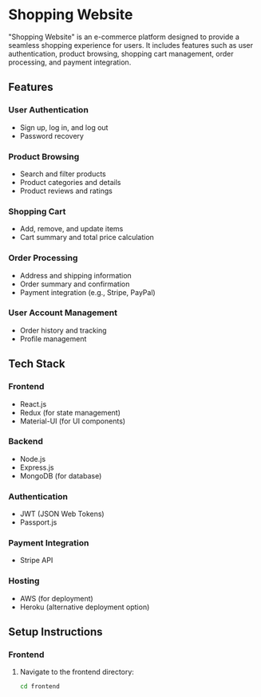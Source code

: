 # Shopping Website

"Shopping Website" is an e-commerce platform designed to provide a seamless shopping experience for users. It includes features such as user authentication, product browsing, shopping cart management, order processing, and payment integration.

## Features

### User Authentication
- Sign up, log in, and log out
- Password recovery

### Product Browsing
- Search and filter products
- Product categories and details
- Product reviews and ratings

### Shopping Cart
- Add, remove, and update items
- Cart summary and total price calculation

### Order Processing
- Address and shipping information
- Order summary and confirmation
- Payment integration (e.g., Stripe, PayPal)

### User Account Management
- Order history and tracking
- Profile management

## Tech Stack

### Frontend
- React.js
- Redux (for state management)
- Material-UI (for UI components)

### Backend
- Node.js
- Express.js
- MongoDB (for database)

### Authentication
- JWT (JSON Web Tokens)
- Passport.js

### Payment Integration
- Stripe API

### Hosting
- AWS (for deployment)
- Heroku (alternative deployment option)

## Setup Instructions

### Frontend
1. Navigate to the frontend directory:
   ```bash
   cd frontend
